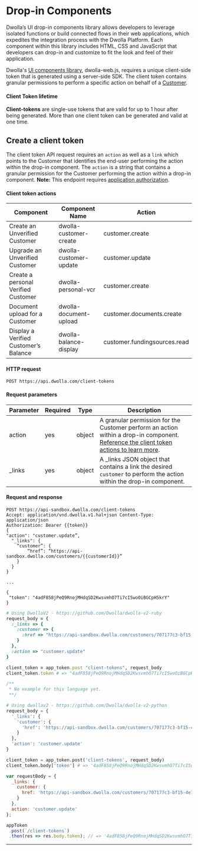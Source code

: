 # Drop-in Components

Dwolla’s UI drop-in components library allows developers to leverage isolated functions or build connected flows in their web applications, which expedites the integration process with the Dwolla Platform. Each component within this library includes HTML, CSS and JavaScript that developers can drop-in and customize to fit the look and feel of their application.

Dwolla's [UI components library](https://developers/dwolla.com/concepts/drop-in-components), dwolla-web.js, requires a unique client-side token that is generated using a server-side SDK. The client token contains granular permissions to perform a specific action on behalf of a [Customer](#customers). 

#### Client Token lifetime

**Client-tokens** are single-use tokens that are valid for up to 1 hour after being generated. More than one client token can be generated and valid at one time.

## Create a client token

The client token API request requires an `action` as well as a `link` which points to the Customer that identifies the end-user performing the action within the drop-in component. The `action` is a string that contains a granular permission for the Customer performing the action within a drop-in component. **Note:** This endpoint requires [application authorization](#application-authorization).

#### Client token actions
| Component | Component Name | Action |
|-----------|----------------|--------|
| Create an Unverified Customer | dwolla-customer-create | customer.create |
| Upgrade an Unverified Customer | dwolla-customer-update | customer.update |
| Create a personal Verified Customer | dwolla-personal-vcr | customer.create |
| Document upload for a Customer | dwolla-document-upload | customer.documents.create |
| Display a Verified Customer’s Balance | dwolla-balance-display | customer.fundingsources.read |

#### HTTP request

`POST https://api.dwolla.com/client-tokens`


#### Request parameters

| Parameter | Required | Type | Description |
|-----------|----------|----------------|-------------|
| action | yes | object | A granular permission for the Customer perform an action within a drop-in component. [Reference the client token actions to learn more](#client-token-actions). |
| _links | yes | object | A _links JSON object that contains a link the desired `customer` to perform the action within the drop-in component. |

#### Request and response

```raw
POST https://api-sandbox.dwolla.com/client-tokens 
Accept: application/vnd.dwolla.v1.hal+json Content-Type: application/json
Authorization: Bearer {{token}}
{
"action": "customer.update”,
  "_links": {
    “customer”: {
        “href”: “https://api-sandbox.dwolla.com/customers/{{customerId}}” 
    }
  }
}

...

{
 "token": "4adF858jPeQ9RnojMHdqSD2KwsvmhO7Ti7cI5woOiBGCpH5krY"
}
```
```ruby
# Using DwollaV2 - https://github.com/Dwolla/dwolla-v2-ruby
request_body = {
  :_links => {
    :customer => {
      :href => "https://api-sandbox.dwolla.com/customers/707177c3-bf15-4e7e-b37c-55c3898d9bf4"
    }
  },
  :action => "customer.update"
}

client_token = app_token.post "client-tokens", request_body
client_token.token # => "4adF858jPeQ9RnojMHdqSD2KwsvmhO7Ti7cI5woOiBGCpH5krY"
```
```php
/**
 * No example for this language yet.
 **/
```
```python
# Using dwollav2 - https://github.com/Dwolla/dwolla-v2-python
request_body = {
  '_links': {
    'customer': {
      'href': 'https://api-sandbox.dwolla.com/customers/707177c3-bf15-4e7e-b37c-55c3898d9bf4'
    }
  },
  'action': 'customer.update'
}

client_token = app_token.post('client-tokens', request_body)
client_token.body['token'] # => '4adF858jPeQ9RnojMHdqSD2KwsvmhO7Ti7cI5woOiBGCpH5krY'
```
```javascript
var requestBody = {
  _links: {
    customer: {
      href: 'https://api-sandbox.dwolla.com/customers/707177c3-bf15-4e7e-b37c-55c3898d9bf4'
    }
  },
  action: 'customer.update'
};

appToken
 .post(`/client-tokens`)
 .then(res => res.body.token); // => '4adF858jPeQ9RnojMHdqSD2KwsvmhO7Ti7cI5woOiBGCpH5krY'
```


* * *
